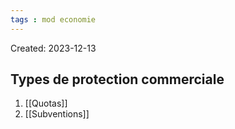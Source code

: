 ```yaml
---
tags : mod economie
---
```

Created: 2023-12-13


## Types de protection commerciale
1. [[Quotas]] 
2. [[Subventions]] 